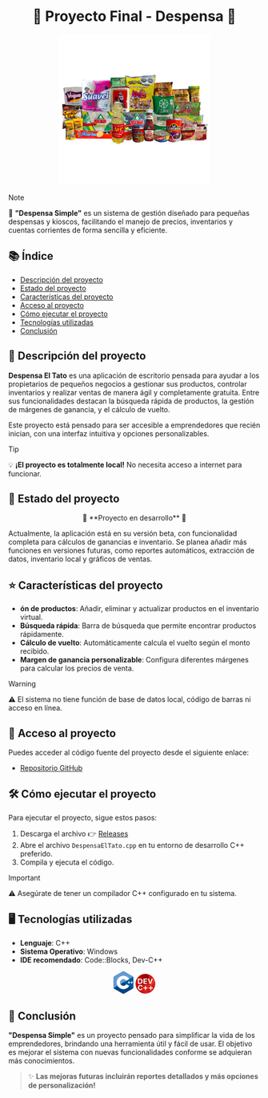 <h1 align="center">🎉 Proyecto Final - Despensa 🎉</h1>

<div style="text-align: center;">
    <img src="logo.png" alt="Imagen de portada" width="300" />
</div>

> [!NOTE]  
> 📝 **"Despensa Simple"** es un sistema de gestión diseñado para pequeñas despensas y kioscos, facilitando el manejo de precios, inventarios y cuentas corrientes de forma sencilla y eficiente.

## 📚 Índice

- [Descripción del proyecto](#-descripción-del-proyecto)
- [Estado del proyecto](#-estado-del-proyecto)
- [Características del proyecto](#-características-del-proyecto)
- [Acceso al proyecto](#-acceso-al-proyecto)
- [Cómo ejecutar el proyecto](%EF%B8%8F-cómo-ejecutar-el-proyecto)
- [Tecnologías utilizadas](#-tecnologías-utilizadas)
- [Conclusión](#-conclusión)

## 📖 Descripción del proyecto

**Despensa El Tato** es una aplicación de escritorio pensada para ayudar a los propietarios de pequeños negocios a gestionar sus productos, controlar inventarios y realizar ventas de manera ágil y completamente gratuita. Entre sus funcionalidades destacan la búsqueda rápida de productos, la gestión de márgenes de ganancia, y el cálculo de vuelto.

Este proyecto está pensado para ser accesible a emprendedores que recién inician, con una interfaz intuitiva y opciones personalizables.

> [!TIP]  
> 💡 **¡El proyecto es totalmente local!** No necesita acceso a internet para funcionar.

## 🚧 Estado del proyecto

<p align="center">
🔨 **Proyecto en desarrollo** 🔨
</p>

Actualmente, la aplicación está en su versión beta, con funcionalidad completa para cálculos de ganancias e inventario. Se planea añadir más funciones en versiones futuras, como reportes automáticos, extracción de datos, inventario local y gráficos de ventas.

## ⭐ Características del proyecto

- **ón de productos**: Añadir, eliminar y actualizar productos en el inventario virtual.
- **Búsqueda rápida**: Barra de búsqueda que permite encontrar productos rápidamente.
- **Cálculo de vuelto**: Automáticamente calcula el vuelto según el monto recibido.
- **Margen de ganancia personalizable**: Configura diferentes márgenes para calcular los precios de venta.

> [!WARNING]  
> ⚠️ El sistema no tiene función de base de datos local, código de barras ni acceso en línea.

## 🔗 Acceso al proyecto

Puedes acceder al código fuente del proyecto desde el siguiente enlace:

- [Repositorio GitHub](https://github.com/HugoAleOlguin/on_de_Despensas)

## 🛠️ Cómo ejecutar el proyecto

Para ejecutar el proyecto, sigue estos pasos:

1. Descarga el archivo 👉 [Releases](https://github.com/HugoAleOlguin/on_de_Despensas/releases/tag/Programa)
2. Abre el archivo `DespensaElTato.cpp` en tu entorno de desarrollo C++ preferido.
3. Compila y ejecuta el código.

> [!IMPORTANT]  
> ⚠️ Asegúrate de tener un compilador C++ configurado en tu sistema.

## 🖥️ Tecnologías utilizadas

- **Lenguaje**: C++
- **Sistema Operativo**: Windows
- **IDE recomendado**: Code::Blocks, Dev-C++

<div style="text-align: center;">
    <img src="cpp.png" alt="C++" width="40" />
    <img src="dev.png" alt="Dev-C++" width="40" />
</div>

## 💬 Conclusión

**"Despensa Simple"** es un proyecto pensado para simplificar la vida de los emprendedores, brindando una herramienta útil y fácil de usar. El objetivo es mejorar el sistema con nuevas funcionalidades conforme se adquieran más conocimientos.

> ✨ **Las mejoras futuras incluirán reportes detallados y más opciones de personalización!**
